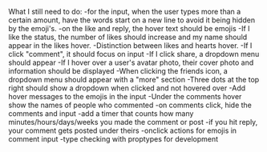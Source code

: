 What I still need to do:
  -for the input, when the user types more than a certain amount, have the words start on a new line to avoid it being hidden by the emoji's.
  -on the like and reply, the hover text should be emojis
  -If I like the status, the number of likes should increase and my name should appear in the likes hover.
  -Distinction between likes and hearts hover.
  -If I click "comment", it should focus on input
  -If I click share, a dropdown menu should appear
  -If I hover over a user's avatar photo, their cover photo and information should be displayed
  -When clicking the friends icon, a dropdown menu should appear with a "more" section
  -Three dots at the top right should show a dropdown when clicked and not hovered over
-Add hover messages to the emojis in the input
-Under the comments hover show the names of people who commented
-on comments click, hide the comments and input
-add a timer that counts how many minutes/hours/days/weeks you made the comment or post
-if you hit reply, your comment gets posted under theirs
-onclick actions for emojis in comment input
-type checking with proptypes for development
